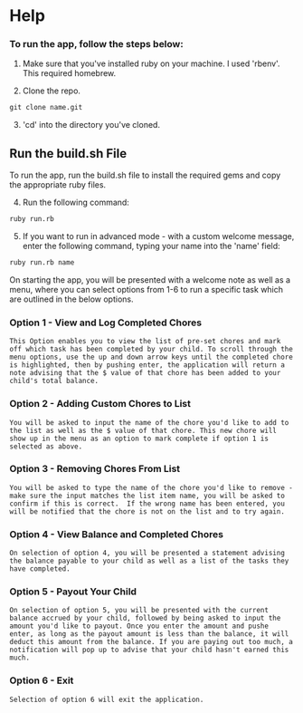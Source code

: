# Help
### To run the app, follow the steps below:

1. Make sure that you've installed ruby on your machine. I used 'rbenv'. This required homebrew.

2. Clone the repo.
````txt
git clone name.git
````
3. 'cd' into the directory you've cloned.

## Run the build.sh File
 To run the app, run the build.sh file to install the required gems and copy the appropriate ruby files.

4. Run the following command:
```txt
ruby run.rb
```

5. If you want to run in advanced mode - with a custom welcome message, enter the following command, typing your name into the 'name' field:
```txt
ruby run.rb name
```


On starting the app, you will be presented with a welcome note as well as a menu, where you can select options from 1-6 to run a specific task which are outlined in the below options.

### Option 1 - View and Log Completed Chores
    This Option enables you to view the list of pre-set chores and mark off which task has been completed by your child. To scroll through the menu options, use the up and down arrow keys until the completed chore is highlighted, then by pushing enter, the application will return a note advising that the $ value of that chore has been added to your child's total balance.

### Option 2 - Adding Custom Chores to List
    You will be asked to input the name of the chore you'd like to add to the list as well as the $ value of that chore. This new chore will show up in the menu as an option to mark complete if option 1 is selected as above.

### Option 3 - Removing Chores From List
    You will be asked to type the name of the chore you'd like to remove - make sure the input matches the list item name, you will be asked to confirm if this is correct.  If the wrong name has been entered, you will be notified that the chore is not on the list and to try again.

### Option 4 - View Balance and Completed Chores
    On selection of option 4, you will be presented a statement advising the balance payable to your child as well as a list of the tasks they have completed. 

### Option 5 - Payout Your Child
    On selection of option 5, you will be presented with the current balance accrued by your child, followed by being asked to input the amount you'd like to payout. Once you enter the amount and pushe enter, as long as the payout amount is less than the balance, it will deduct this amount from the balance. If you are paying out too much, a notification will pop up to advise that your child hasn't earned this much.

### Option 6 - Exit
    Selection of option 6 will exit the application.

